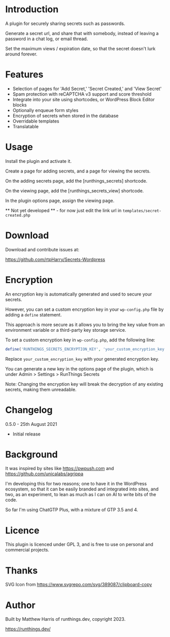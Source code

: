 # Introduction
A plugin for securely sharing secrets such as passwords.

Generate a secret url, and share that with somebody, instead of leaving a 
password in a chat log, or email thread.

Set the maximum views / expiration date, so that the secret doesn't lurk around
forever.

# Features
  - Selection of pages for 'Add Secret,' 'Secret Created,' and 'View Secret'
  - Spam protection with reCAPTCHA v3 support and score threshold
  - Integrate into your site using shortcodes, or WordPress Block Editor blocks
  - Optionally enqueue form styles
  - Encryption of secrets when stored in the database
  - Overridable templates
  - Translatable

# Usage
Install the plugin and activate it.

Create a page for adding secrets, and a page for viewing the secrets.

On the adding secrets page, add the [runthings_secrets] shortcode.

On the viewing page, add the [runthings_secrets_view] shortcode.

In the plugin options page, assign the viewing page.

** Not yet developed ** - for now just edit the link url in 
`templates/secret-created.php`

# Download
Download and contribute issues at:

https://github.com/rtpHarry/Secrets-Wordpress

# Encryption

An encryption key is automatically generated and used to secure your secrets. 

However, you can set a custom encryption key in your `wp-config.php` file by 
adding a `define` statement. 

This approach is more secure as it allows you to bring the key value from an 
environment variable or a third-party key storage service.

To set a custom encryption key in `wp-config.php`, add the following line:

```php
define('RUNTHINGS_SECRETS_ENCRYPTION_KEY', 'your_custom_encryption_key');
```

Replace `your_custom_encryption_key` with your generated encryption key.

You can generate a new key in the options page of the plugin, which is under
Admin > Settings > RunThings Secrets

Note: Changing the encryption key will break the decryption of any existing 
secrets, making them unreadable.

# Changelog
0.5.0 - 25th August 2021
  - Initial release

# Background 
It was inspired by sites like https://pwpush.com and 
https://github.com/unicalabs/agrippa

I'm developing this for two reasons; one to have it in the WordPress ecosystem,
so that it can be easily branded and integrated into sites, and two, as an 
experiment, to lean as much as I can on AI to write bits of the code. 

So far I'm using ChatGTP Plus, with a mixture of GTP 3.5 and 4.

# Licence
This plugin is licenced under GPL 3, and is free to use on personal and 
commercial projects.

# Thanks
SVG Icon from https://www.svgrepo.com/svg/389087/clipboard-copy

# Author
Built by Matthew Harris of runthings.dev, copyright 2023.

https://runthings.dev/